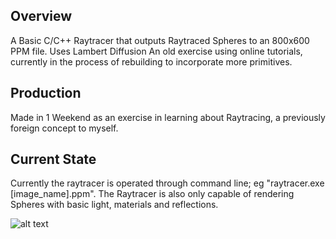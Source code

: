## Overview

A Basic C/C++ Raytracer that outputs Raytraced Spheres to an 800x600 PPM file. Uses Lambert Diffusion
An old exercise using online tutorials, currently in the process of rebuilding to incorporate more primitives.


## Production

Made in 1 Weekend as an exercise in learning about Raytracing, a previously foreign concept to myself.

## Current State

Currently the raytracer is operated through command line; eg "raytracer.exe [image_name].ppm". The Raytracer is also only capable of rendering Spheres with basic light, materials and reflections.

![alt text](https://i.imgur.com/8gtXIB0.png "Curent Image Output")
